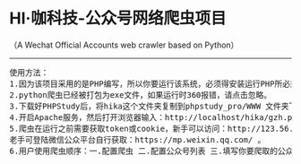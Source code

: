 # HI·咖科技-公众号网络爬虫项目
（A Wechat Official Accounts web crawler based on Python）<hr>
<pre>
使用方法：
1.因为该项目采用的是PHP编写，所以你要运行该系统，必须得安装运行PHP所必须的环境。新手推荐使用PHPStudy。下载地址：https://m.xp.cn/
2.python爬虫已经被打包为exe文件，如果运行时360报错，请点击忽略。
3.下载好PHPStudy后，将hika这个文件夹复制到phpstudy_pro/WWW 文件夹下即可。
4.开启Apache服务，然后打开浏览器输入：http://localhost/hika/gzh.php 即可系统首页。
5.爬虫在运行之前需要获取token或cookie，新手可以访问：http://123.56.156.168/%E8%87%AA%E5%8A%A8%E5%8C%96Cookie%E8%8E%B7%E5%8F%96%E5%B7%A5%E5%85%B7.zip 下载自动化Cookie获取工具；
老手可登陆微信公众平台自行获取：https://mp.weixin.qq.com/ 。
6.用户使用爬虫顺序：一.配置爬虫 二.配置公众号列表 三.填写你要爬取的公众号列表 四.回到首页等待爬虫爬取信息，为了防止腾讯锁定我们的cookie，所以平均一个公众号爬取时间限制为一分钟左右 五.刷新页面即可得倒爬虫爬取的信息。六.你同时也可以下载对应的Excel版的信息。
</pre>
